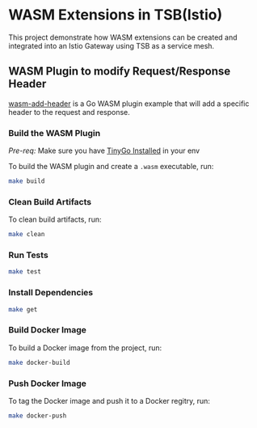 # WASM Extensions in TSB(Istio)

This project demonstrate how WASM extensions can be created and integrated into an Istio Gateway using TSB as a service mesh.


## WASM Plugin to modify Request/Response Header

[wasm-add-header](./wasm-add-header/) is a Go WASM plugin example that will add a specific header to the request and response. 

### Build the WASM Plugin

*Pre-req:* Make sure you have [TinyGo Installed](https://tinygo.org/getting-started/install/) in your env

To build the WASM plugin and create a `.wasm` executable, run:

```sh
make build
```

### Clean Build Artifacts

To clean build artifacts, run:

```sh
make clean
```

### Run Tests

```sh
make test
```

### Install Dependencies

```sh
make get
```

### Build Docker Image

To build a Docker image from the project, run:

```sh
make docker-build
```

### Push Docker Image

To tag the Docker image and push it to a Docker regitry, run:

```sh
make docker-push
```
